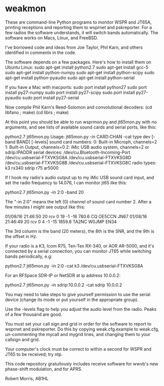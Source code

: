 # weakmon

These are command-line Python programs to monitor WSPR and JT65A,
printing receptions and reporting them to wsprnet and
pskreporter. For a few radios the software understands, it will
switch bands automatically. The software works on Macs, Linux, and
FreeBSD.

I've borrowed code and ideas from Joe Taylor, Phil Karn, and others
identified in comments in the code.

The software depends on a few packages. Here's how to install them
on Ubuntu Linux:
  sudo apt-get install python2.7
  sudo apt-get install gcc-5
  sudo apt-get install python-numpy
  sudo apt-get install python-scipy
  sudo apt-get install python-pyaudio
  sudo apt-get install python-serial

If you have a Mac with macports:
  sudo port install python27
  sudo port install py27-numpy
  sudo port install py27-scipy
  sudo port install py27-pyaudio
  sudo port install py27-serial

Now compile Phil Karn's Reed-Solomon and convolutional decoders:
  (cd libfano ; make)
  (cd librs ; make)

At this point you should be able to run wsprmon.py and jt65mon.py with
no arguments, and see lists of available sound cards and serial ports,
like this:

  python2.7 jt65mon.py
  Usage: jt65mon.py -in CARD:CHAN -cat type dev [-band BAND] [-levels]
  sound card numbers:
    0: Built-in Microph, channels=2
    1: Built-in Output, channels=0
    2: iMic USB audio system, channels=2
    or sdrip:IPADDR
  serial devices:
    /dev/cu.Bluetooth-Incoming-Port
    /dev/cu.usbserial-FTXVKSG8A
    /dev/cu.usbserial-FTXVKSG8D
    /dev/cu.usbserial-FTXVKSG8B
    /dev/cu.usbserial-FTXVKSG8C
  radio types: k3 rx340 sdrip r75 ar5000 

If I hook my radio's audio output up to my iMic USB sound card input,
and set the radio frequency to 14.076, I can monitor jt65 like this:

  python2.7 jt65mon.py -in 2:0 -band 20

The "-in 2:0" means the left (0) channel of sound card number 2. After
a few minutes I might see output like this:

  01/08/16 21:46:50 20 rcv  0 19 -1 -16  780.6 CQ OE5CCN JN67
  01/08/16 21:46:49 20 rcv  0  4 -1 -15 1859.8 TA2NC   W0JMP EN34

The 3rd column is the band (20 meters), the 8th is the SNR, and the
9th is the offset in Hz.

If your radio is a K3, Icom R75, Ten-Tex RX-340, or AOR AR-5000, and
it's connected by a serial connection, you can monitor JT65 while
switching bands periodically, e.g:

  python2.7 jt65mon.py -in 2:0 -cat k3 /dev/cu.usbserial-FTXVKSG8A

For an RFSpace SDR-IP or NetSDR at ip address 10.0.0.2:

  python2.7 jt65mon.py -in sdrip:10.0.0.2 -cat sdrip 10.0.0.2

You may need to take steps to give yourself permission to use the
serial device (change its mode or put yourself in the appropriate
group).

Use the -levels flag to help you adjust the audio level from the
radio. Peaks of a few thousand are good.

You must set your call sign and grid in order for the software to
report to wsprnet and pskreporter. Do this by copying weak.cfg.example
to weak.cfg, un-commenting the mycall and mygrid lines, and changing
them to your callsign and grid.

Your computer's clock must be correct to within a second for WSPR and
JT65 to be received; try ntp.

This code repository gratuitously includes receive software for wwvb's
new phase-shift modulation, and for APRS.

Robert Morris, AB1HL
